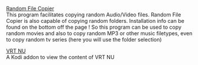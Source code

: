[Random File Copier](https://pietje666.github.io/RandomFileCopier)  
This program facilitates copying random Audio/Video files. Random File Copier is also capable of copying random folders. Installation info can be found on the bottom off the page ! So this program can be used to copy random movies and also to copy random MP3 or other music filetypes, even to copy random tv series (here you will use the folder selection)    

[VRT NU](https://github.com/pietje666/plugin.video.vrt.nu)  
A Kodi addon to view the content of VRT NU
